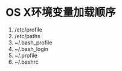# OS X环境变量加载顺序
1. /etc/profile
2.  /etc/paths
3. ~/.bash_profile
4. ~/.bash_login
1. ~/.profile
1. ~/.bashrc
